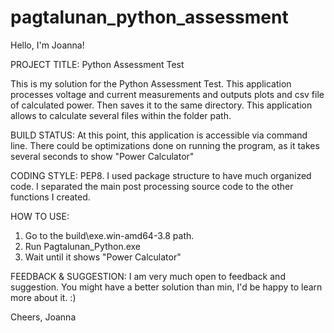 # pagtalunan_python_assessment

Hello, I'm Joanna! 

PROJECT TITLE: 
Python Assessment Test

This is my solution for the Python Assessment Test. This application processes voltage and current measurements and outputs plots and csv file of calculated power. Then saves it to the same directory. This application allows to calculate several files within the folder path.

BUILD STATUS:
At this point, this application is accessible via command line. There could be optimizations done on running the program, as it takes several seconds to show "Power Calculator"

CODING STYLE:
PEP8. I used package structure to have much organized code. I separated the main post processing source code to the other functions I created. 

HOW TO USE:
1. Go to the build\exe.win-amd64-3.8 path.
2. Run Pagtalunan_Python.exe
3. Wait until it shows "Power Calculator"

FEEDBACK & SUGGESTION:
I am very much open to feedback and suggestion. You might have a better solution than min, I'd be happy to learn more about it. :)


Cheers,
Joanna


